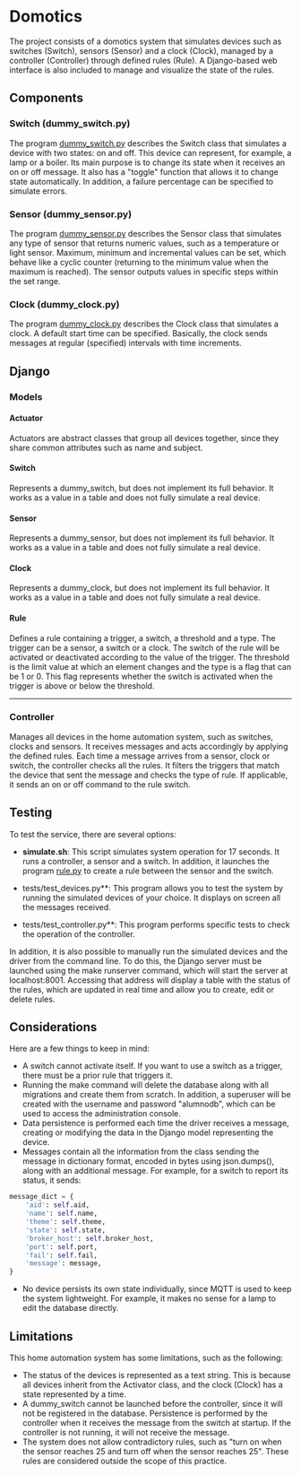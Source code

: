 # Domotics

The project consists of a domotics system that simulates devices such as switches (Switch), sensors (Sensor) and a clock (Clock), managed by a controller (Controller) through defined rules (Rule). A Django-based web interface is also included to manage and visualize the state of the rules.

## Components
### Switch (dummy_switch.py)

The program [dummy_switch.py](https://github.com/Willygap1572/Domotics/blob/main/dummy_switch.py) describes the Switch class that simulates a device with two states: on and off. This device can represent, for example, a lamp or a boiler. Its main purpose is to change its state when it receives an on or off message. It also has a "toggle" function that allows it to change state automatically. In addition, a failure percentage can be specified to simulate errors.

### Sensor (dummy_sensor.py)

The program [dummy_sensor.py](https://github.com/Willygap1572/Domotics/blob/main/dummy_sensor.py) describes the Sensor class that simulates any type of sensor that returns numeric values, such as a temperature or light sensor. Maximum, minimum and incremental values can be set, which behave like a cyclic counter (returning to the minimum value when the maximum is reached). The sensor outputs values in specific steps within the set range.

### Clock (dummy_clock.py)

The program [dummy_clock.py](https://github.com/Willygap1572/Domotics/blob/main/dummy_clock.py) describes the Clock class that simulates a clock. A default start time can be specified. Basically, the clock sends messages at regular (specified) intervals with time increments.

## Django
### Models

#### Actuator
Actuators are abstract classes that group all devices together, since they share common attributes such as name and subject.

#### Switch
Represents a dummy_switch, but does not implement its full behavior. It works as a value in a table and does not fully simulate a real device.

#### Sensor
Represents a dummy_sensor, but does not implement its full behavior. It works as a value in a table and does not fully simulate a real device.

#### Clock
Represents a dummy_clock, but does not implement its full behavior. It works as a value in a table and does not fully simulate a real device.

#### Rule
Defines a rule containing a trigger, a switch, a threshold and a type. The trigger can be a sensor, a switch or a clock. The switch of the rule will be activated or deactivated according to the value of the trigger. The threshold is the limit value at which an element changes and the type is a flag that can be 1 or 0. This flag represents whether the switch is activated when the trigger is above or below the threshold.

---

### Controller
Manages all devices in the home automation system, such as switches, clocks and sensors. It receives messages and acts accordingly by applying the defined rules. Each time a message arrives from a sensor, clock or switch, the controller checks all the rules. It filters the triggers that match the device that sent the message and checks the type of rule. If applicable, it sends an on or off command to the rule switch.

## Testing

To test the service, there are several options:

- **simulate.sh**: This script simulates system operation for 17 seconds. It runs a controller, a sensor and a switch. In addition, it launches the program [rule.py](https://github.com/Willygap1572/Domotics/blob/main/rule.py) to create a rule between the sensor and the switch.

- tests/test_devices.py**: This program allows you to test the system by running the simulated devices of your choice. It displays on screen all the messages received.

- tests/test_controller.py**: This program performs specific tests to check the operation of the controller.

In addition, it is also possible to manually run the simulated devices and the driver from the command line. To do this, the Django server must be launched using the make runserver command, which will start the server at localhost:8001. Accessing that address will display a table with the status of the rules, which are updated in real time and allow you to create, edit or delete rules.

## Considerations

Here are a few things to keep in mind:

- A switch cannot activate itself. If you want to use a switch as a trigger, there must be a prior rule that triggers it.
- Running the make command will delete the database along with all migrations and create them from scratch. In addition, a superuser will be created with the username and password "alumnodb", which can be used to access the administration console.
- Data persistence is performed each time the driver receives a message, creating or modifying the data in the Django model representing the device.
- Messages contain all the information from the class sending the message in dictionary format, encoded in bytes using json.dumps(), along with an additional message. For example, for a switch to report its status, it sends:

```python
message_dict = {
    'aid': self.aid,
    'name': self.name,
    'theme': self.theme,
    'state': self.state,
    'broker_host': self.broker_host,
    'port': self.port,
    'fail': self.fail,
    'message': message,
}
```

- No device persists its own state individually, since MQTT is used to keep the system lightweight. For example, it makes no sense for a lamp to edit the database directly.
## Limitations

This home automation system has some limitations, such as the following:

- The status of the devices is represented as a text string. This is because all devices inherit from the Activator class, and the clock (Clock) has a state represented by a time.
- A dummy_switch cannot be launched before the controller, since it will not be registered in the database. Persistence is performed by the controller when it receives the message from the switch at startup. If the controller is not running, it will not receive the message.
- The system does not allow contradictory rules, such as "turn on when the sensor reaches 25 and turn off when the sensor reaches 25". These rules are considered outside the scope of this practice.

